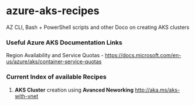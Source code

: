 # azure-aks-recipes
AZ CLI, Bash + PowerShell scripts and other Doco on creating AKS clusters

### Useful Azure AKS Documentation Links ###

Region Availability and Service Quotas - https://docs.microsoft.com/en-us/azure/aks/container-service-quotas

### Current Index of available Recipes ###

1.  **AKS Cluster** creation using **Avanced Neworking** http://aka.ms/aks-with-vnet

